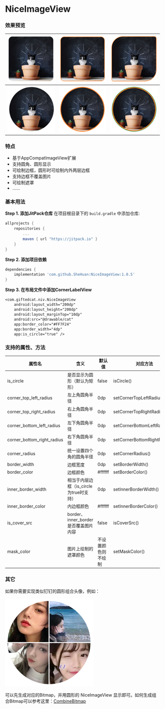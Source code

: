 # NiceImageView

### 效果预览

|![](images/r1.PNG)|![](images/r2.PNG)|![](images/r3.PNG)|
|---|---|---|
|![](images/c1.PNG)|![](images/c2.PNG)|![](images/c3.PNG)|
### 特点
* 基于AppCompatImageView扩展
* 支持圆角、圆形显示
* 可绘制边框，圆形时可绘制内外两层边框
* 支持边框不覆盖图片
* 可绘制遮罩
* ......
### 基本用法
**Step 1. 添加JitPack仓库**
在项目根目录下的 `build.gradle` 中添加仓库:
``` gradle
allprojects {
    repositories {
        ...
        maven { url "https://jitpack.io" }
    }
}
```
**Step 2. 添加项目依赖**
``` gradle
dependencies {
    implementation 'com.github.SheHuan:NiceImageView:1.0.5'
}
```
**Step 3. 在布局文件中添加CornerLabelView**
```
<com.giftedcat.niv.NiceImageView
    android:layout_width="200dp"
    android:layout_height="200dp"
    android:layout_marginTop="10dp"
    android:src="@drawable/cat"
    app:border_color="#FF7F24"
    app:border_width="4dp"
    app:is_circle="true" />
```
### 支持的属性、方法
|属性名|含义|默认值|对应方法
|---|---|---|---|
|is_circle|是否显示为圆形（默认为矩形）|false|isCircle()
|corner_top_left_radius|左上角圆角半径|0dp|setCornerTopLeftRadius()
|corner_top_right_radius|右上角圆角半径|0dp|setCornerTopRightRadius()
|corner_bottom_left_radius|左下角圆角半径|0dp|setCornerBottomLeftRadius()
|corner_bottom_right_radius|右下角圆角半径|0dp|setCornerBottomRightRadius()
|corner_radius|统一设置四个角的圆角半径|0dp|setCornerRadius()
|border_width|边框宽度|0dp|setBorderWidth()
|border_color|边框颜色|#ffffff|setBorderColor()
|inner_border_width|相当于内层边框（is_circle为true时支持）|0dp|setInnerBorderWidth()
|inner_border_color|内边框颜色|#ffffff|setInnerBorderColor()
|is_cover_src|border、inner_border是否覆盖图片内容|false|isCoverSrc()
|mask_color|图片上绘制的遮罩颜色|不设置颜色则不绘制|setMaskColor()

### 其它
如果你需要实现类似钉钉的圆形组合头像，例如：

![](images/d3.PNG)

可以先生成对应的Bitmap，并用圆形的 NiceImageView 显示即可。如何生成组合Bitmap可以参考这里：[CombineBitmap](https://github.com/Othershe/CombineBitmap)